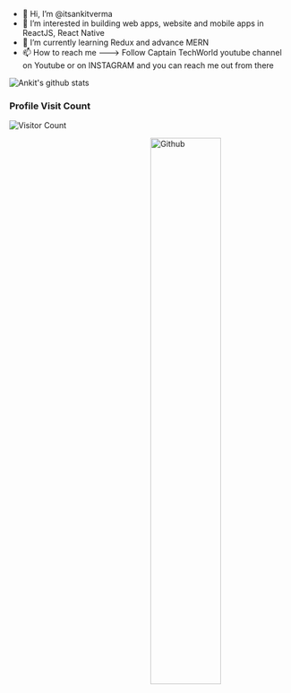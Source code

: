 - 👋 Hi, I’m @itsankitverma
- 👀 I’m interested in building web apps, website and mobile apps in ReactJS, React Native
- 🌱 I’m currently learning Redux and advance MERN
- 📫 How to reach me ---> Follow Captain TechWorld youtube channel on Youtube or on INSTAGRAM and you can reach me out from there 



![Ankit's github stats](https://github-readme-stats.vercel.app/api?username=itsankitverma&hide=["issues"]&show_icons=true)



### Profile Visit Count
![Visitor Count](https://profile-counter.glitch.me/itsankitverma/count.svg)


<img width="50%" align="right" alt="Github" src="https://raw.githubusercontent.com/onimur/.github/master/.resources/git-header.svg" />
